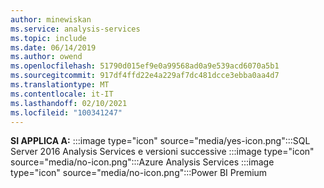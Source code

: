```yaml
---
author: minewiskan
ms.service: analysis-services
ms.topic: include
ms.date: 06/14/2019
ms.author: owend
ms.openlocfilehash: 51790d015ef9e0a99568ad0a9e539acd6070a5b1
ms.sourcegitcommit: 917df4ffd22e4a229af7dc481dcce3ebba0aa4d7
ms.translationtype: MT
ms.contentlocale: it-IT
ms.lasthandoff: 02/10/2021
ms.locfileid: "100341247"
---
```

**SI APPLICA A:** :::image type="icon" source="media/yes-icon.png":::SQL Server 2016 Analysis Services e versioni successive :::image type="icon" source="media/no-icon.png":::Azure Analysis Services :::image type="icon" source="media/no-icon.png":::Power BI Premium